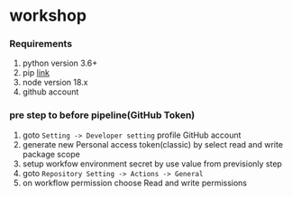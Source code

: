 # workshop

### Requirements
1. python version 3.6+
2. pip [link](https://github.com/pypa/get-pip)
3. node version 18.x
4. github account

### pre step to before pipeline(GitHub Token)
1. goto `Setting -> Developer setting` profile GitHub account
2. generate new Personal access token(classic) by select read and write package scope
3. setup workfow environment secret by use value from previsionly step
4. goto `Repository Setting -> Actions -> General`
5. on workflow permission choose Read and write permissions
